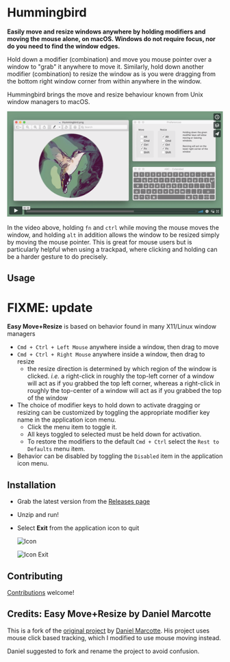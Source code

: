 # Hummingbird

**Easily move and resize windows anywhere by holding modifiers and moving the mouse alone, on macOS. Windows do not require focus, nor do you need to find the window edges.**

Hold down a modifier (combination) and move you mouse pointer over a window to "grab" it anywhere to move it. Similarly, hold down another modifier (combination) to resize the window as is you were dragging from the bottom right window corner from within anywhere in the window.

Hummingbird brings the move and resize behaviour known from Unix window managers to macOS.

[![Watch the video](assets/video-still.png)](https://vimeo.com/301631645)

In the video above, holding `fn` and `ctrl` while moving the mouse moves the window, and holding `alt` in addition allows the window to be resized simply by moving the mouse pointer. This is great for mouse users but is particularly helpful when using a trackpad, where clicking and holding can be a harder gesture to do precisely.

## Usage

# FIXME: update

**Easy Move+Resize** is based on behavior found in many X11/Linux window managers

* `Cmd + Ctrl + Left Mouse` anywhere inside a window, then drag to move
* `Cmd + Ctrl + Right Mouse` anywhere inside a window, then drag to resize
    * the resize direction is determined by which region of the window is clicked.  *i.e.* a right-click in roughly the top-left corner of a window will act as if you grabbed the top left corner, whereas a right-click in roughly the top-center of a window will act as if you grabbed the top of the window
* The choice of modifier keys to hold down to activate dragging or resizing can be customized by toggling the appropriate modifier key name in the application icon menu.
    * Click the menu item to toggle it.
    * All keys toggled to selected must be held down for activation.
    * To restore the modifiers to the default `Cmd + Ctrl` select the `Rest to Defaults` menu item.
* Behavior can be disabled by toggling the `Disabled` item in the application icon menu.

## Installation

* Grab the latest version from the [Releases page](https://github.com/finestructure/easy-move-resize/releases)
* Unzip and run!
* Select **Exit** from the application icon to quit

    ![Icon](asset-sources/doc-img/running-icon.png)

    ![Icon Exit](asset-sources/doc-img/running-icon-exit.png)


## Contributing

[Contributions](contributing.md) welcome!

## Credits: Easy Move+Resize by Daniel Marcotte

This is a fork of the [original project](https://github.com/dmarcotte/easy-move-resize/releases) by [Daniel Marcotte](https://github.com/dmarcotte). His project uses mouse click based tracking, which I modified to use mouse moving instead.

Daniel suggested to fork and rename the project to avoid confusion.
